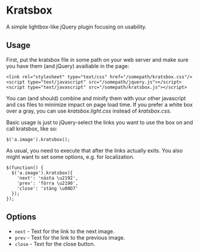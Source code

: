 Kratsbox
========

A simple lightbox-like jQuery plugin focusing on usability.

Usage
-----

First, put the kratsbox file in some path on your web server and make
sure you have them (and jQuery) availiable in the page:

    <link rel="stylesheet" type="text/css" href="/somepath/kratsbox.css"/>
    <script type="text/javascript" src="/somepath/jquery.js"></script>
    <script type="text/javascript" src="/somepath/kratsbox.js"></script>

You can (and should) combine and minify them with your other javascript and
css files to minimize impact on page load time.
If you prefer a white box over a gray, you can use _kratsbox.light.css_
instead of _kratsbox.css_.

Basic usage is just to jQuery-select the links you want to use the box
on and call kratsbox, like so:

    $('a.image').kratsbox();

As usual, you need to execute that after the links actually exits.
You also might want to set some options, e.g. for localization.
  
    $(function() {
      $('a.image').kratsbox({
        'next': 'nästa \u2192',
        'prev': 'förra \u2190',
        'close': 'stäng \u00D7'
      });
    });

Options
-------

* `next` - Text for the link to the next image.
* `prev` - Text for the link to the previous image.
* `close` - Text for the close button.
